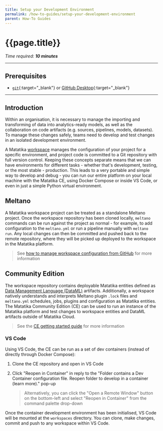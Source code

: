 ```yaml
---
title: Setup your Development Environment
permalink: /how-to-guides/setup-your-development-environment
parent: How-To Guides
---
```


# {{page.title}}

*Time required: **10 minutes***

---

## Prerequisites
- [`git`](https://github.com/git-guides/install-git){:target="_blank"} or [GitHub Desktop](https://desktop.github.com/){:target="_blank"}

---

## Introduction
Within an organisation, it is necessary to manage the importing and transforming of data into analytics-ready models, as well as the collaboration on code artifacts (e.g. sources, pipelines, models, datasets). To manage these changes safely, teams need to develop and test changes in an isolated development environment.

A Matatika [workspace]({{site.baseurl}}/glossary#workspace) manages the configuration of your project for a specific environment, and project code is committed to a Git repository with full version control. Keeping these concepts separate means that we can have environments for different tasks - whether that's development, testing, or the most stable - production. This leads to a very portable and simple way to develop and debug - you can run our entire platform on your local machine with the Matatika CE, using Docker Compose or inside VS Code, or even in just a simple Python virtual environment.

## Meltano
A Matatika workspace project can be treated as a standalone Meltano project. Once the workspace repository has been cloned locally, `meltano` commands can be run against the project as normal - for example, to add configuration to the `meltano.yml` or run a pipeline manually with `meltano run`. Any local changes can then be committed and pushed back to the remote repository, where they will be picked up deployed to the workspace in the Matatika platform.

> See [how to manage workspace configuration from GitHub]({{site.baseurl}}/how-to-guides/manage-workspaces/managing-config-from-github) for more information

## Community Edition
The workspace repository contains deployable Matatika entities defined as [Data Management Language (DataML)]({{site.baseurl}}/dataml) artifacts. Additionally, a workspace natively understands and interprets Meltano plugin `.lock` files and `meltano.yml` schedules, jobs, plugins and configuration as Matatika entities. The Matatika Community Edition (CE) can be used to run an instance of the Matatika platform and test changes to workspace entities and DataML artifacts outside of Matatika Cloud.

> See the [CE getting started guide]({{site.baseurl}}/getting-started/community-edition) for more information

### VS Code
Using VS Code, the CE can be run as a set of dev containers (instead of directly through Docker Compose):

1. Clone the CE repository and open in VS Code
1. Click "Reopen in Container" in reply to the "Folder contains a Dev Container configuration file. Reopen folder to develop in a container (learn more)." pop-up

    > Alternatively, you can click the "Open a Remote Window" button on the bottom-left and select "Reopen in Container" from the command palette drop-down

Once the container development environment has been initialised, VS Code will be mounted at the `workspaces` directory. You can clone, make changes, commit and push to any workspace within VS Code.
